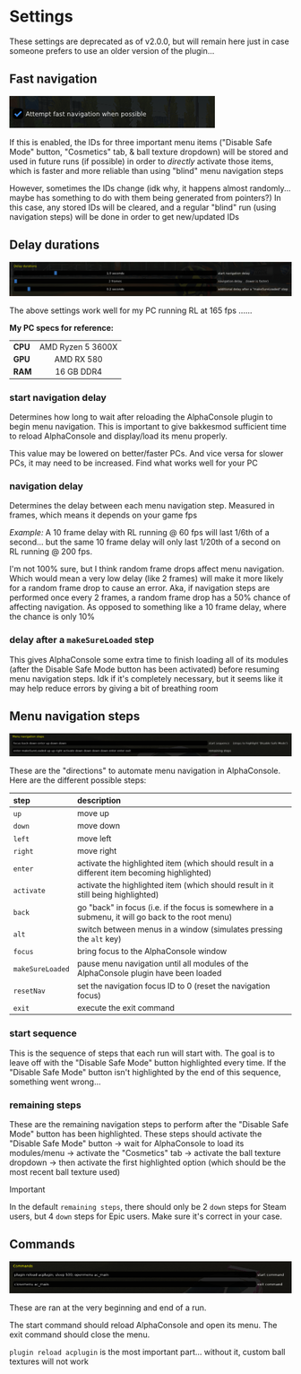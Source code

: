 # Settings

These settings are deprecated as of v2.0.0, but will remain here just in case someone prefers to use an older version of the plugin...

## Fast navigation
![](./images/fast_navigation.png)

If this is enabled, the IDs for three important menu items ("Disable Safe Mode" button, "Cosmetics" tab, & ball texture dropdown) will be stored and used in future runs (if possible) in order to *directly* activate those items, which is faster and more reliable than using "blind" menu navigation steps

However, sometimes the IDs change (idk why, it happens almost randomly... maybe has something to do with them being generated from pointers?) In this case, any stored IDs will be cleared, and a regular "blind" run (using navigation steps) will be done in order to get new/updated IDs

## Delay durations
![](./images/dank_delay_durations.png)

The above settings work well for my PC running RL at 165 fps ......

**My PC specs for reference:** 

| | |
|---|:---:|
**CPU** | AMD Ryzen 5 3600X
**GPU** | AMD RX 580
**RAM** | 16 GB DDR4


### start navigation delay
Determines how long to wait after reloading the AlphaConsole plugin to begin menu navigation. This is important to give bakkesmod sufficient time to reload AlphaConsole and display/load its menu properly. 

This value may be lowered on better/faster PCs. And vice versa for slower PCs, it may need to be increased. Find what works well for your PC

### navigation delay
Determines the delay between each menu navigation step. Measured in frames, which means it depends on your game fps

*Example:* A 10 frame delay with RL running @ 60 fps will last 1/6th of a second... but the same 10 frame delay will only last 1/20th of a second on RL running @ 200 fps.

I'm not 100% sure, but I think random frame drops affect menu navigation. Which would mean a very low delay (like 2 frames) will make it more likely for a random frame drop to cause an error. Aka, if navigation steps are performed once every 2 frames, a random frame drop has a 50% chance of affecting navigation. As opposed to something like a 10 frame delay, where the chance is only 10%


### delay after a `makeSureLoaded` step
This gives AlphaConsole some extra time to finish loading all of its modules (after the Disable Safe Mode button has been activated) before resuming menu navigation steps. Idk if it's completely necessary, but it seems like it may help reduce errors by giving a bit of breathing room

## Menu navigation steps
![](./images/menu_navigation_steps.png)

These are the "directions" to automate menu navigation in AlphaConsole. Here are the different possible steps:

|step | description|
|:---|:---|
`up` | move up
`down` | move down
`left` | move left
`right` | move right
`enter` | activate the highlighted item (which should result in a different item becoming highlighted)
`activate` | activate the highlighted item (which should result in it still being highlighted)
`back` | go "back" in focus (i.e. if the focus is somewhere in a submenu, it will go back to the root menu)
`alt` | switch between menus in a window (simulates pressing the `alt` key)
`focus` | bring focus to the AlphaConsole window
`makeSureLoaded` | pause menu navigation until all modules of the AlphaConsole plugin have been loaded
`resetNav` | set the navigation focus ID to 0 (reset the navigation focus)
`exit` | execute the exit command


### start sequence
This is the sequence of steps that each run will start with. The goal is to leave off with the "Disable Safe Mode" button highlighted every time. If the "Disable Safe Mode" button isn't highlighted by the end of this sequence, something went wrong...

### remaining steps
These are the remaining navigation steps to perform after the "Disable Safe Mode" button has been highlighted. These steps should activate the "Disable Safe Mode" button → wait for AlphaConsole to load its modules/menu → activate the "Cosmetics" tab → activate the ball texture dropdown → then activate the first highlighted option (which should be the most recent ball texture used)

>[!IMPORTANT]
>In the default `remaining steps`, there should only be 2 `down` steps for Steam users, but 4 `down` steps for Epic users. Make sure it's correct in your case.

## Commands
![](./images/commands.png)

These are ran at the very beginning and end of a run.

The start command should reload AlphaConsole and open its menu. The exit command should close the menu.

`plugin reload acplugin` is the most important part... without it, custom ball textures will not work





